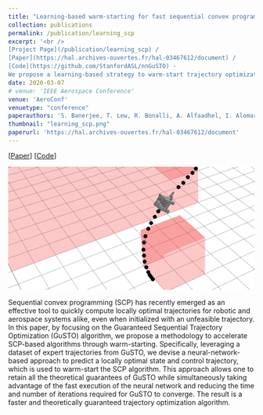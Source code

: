 ```yaml
---
title: "Learning-based warm-starting for fast sequential convex programming and trajectory optimization"
collection: publications
permalink: /publication/learning_scp
excerpt: '<br />
[Project Page](/publication/learning_scp) / 
[Paper](https://hal.archives-ouvertes.fr/hal-03467612/document) / 
[Code](https://github.com/StanfordASL/nnGuSTO) - 
We propose a learning-based strategy to warm-start trajectory optimization algorithms.'
date: 2020-03-07
# venue: 'IEEE Aerospace Conference'
venue: 'AeroConf'
venuetype: "conference"
paperauthors: 'S. Banerjee, T. Lew, R. Bonalli, A. Alfaadhel, I. Alomar, H. Shageer, M. Pavone'
thumbnail: "learning_scp.png"
paperurl: 'https://hal.archives-ouvertes.fr/hal-03467612/document'
---
```


[[Paper](https://hal.archives-ouvertes.fr/hal-03467612/document)] 
[[Code](https://github.com/StanfordASL/nnGuSTO)] 

![learning_scp overview](/images/learning_scp.png)

Sequential convex programming (SCP) has recently emerged as an effective tool to quickly compute locally optimal trajectories for robotic and aerospace systems alike, even when initialized with an unfeasible trajectory. In this paper, by focusing on the Guaranteed Sequential Trajectory Optimization (GuSTO) algorithm, we propose a methodology to accelerate SCP-based algorithms through warm-starting. Specifically, leveraging a dataset of expert trajectories from GuSTO, we devise a neural-network-based approach to predict a locally optimal state and control trajectory, which is used to warm-start the SCP algorithm. This approach allows one to retain all the theoretical guarantees of GuSTO while simultaneously taking advantage of the fast execution of the neural network and reducing the time and number of iterations required for GuSTO to converge. The result is a faster and theoretically guaranteed trajectory optimization algorithm.